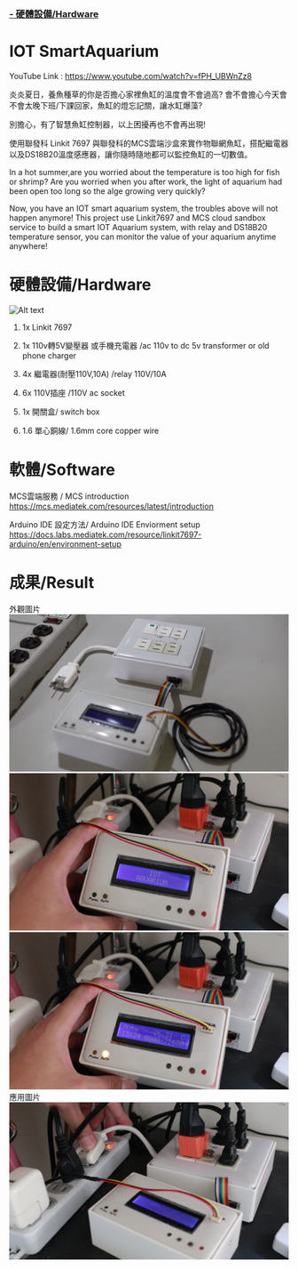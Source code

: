 ### [- 硬體設備/Hardware](#硬體設備hardware) 


# IOT SmartAquarium

YouTube Link : https://www.youtube.com/watch?v=fPH_UBWnZz8

炎炎夏日，養魚種草的你是否擔心家裡魚缸的溫度會不會過高?
會不會擔心今天會不會太晚下班/下課回家，魚缸的燈忘記關，讓水缸爆藻?

別擔心，有了智慧魚缸控制器，以上困擾再也不會再出現!

使用聯發科 Linkit 7697 與聯發科的MCS雲端沙盒來實作物聯網魚缸，搭配繼電器以及DS18B20溫度感應器，讓你隨時隨地都可以監控魚缸的一切數值。

In a hot summer,are you worried about the temperature is too high for fish or shrimp?
Are you worried when you after work, the light of aquarium had been open too long so the alge growing very quickly?

Now, you have an IOT smart aquarium system, the troubles above will not happen anymore!
This project use Linkit7697 and MCS cloud sandbox service to build a smart IOT Aquarium system,
with relay and DS18B20 temperature sensor, you can monitor the value of your aquarium anytime anywhere!


# 硬體設備/Hardware
![Alt text](Image/components.jpg "Components")

1. 1x Linkit 7697

2. 1x 110v轉5V變壓器 或手機充電器 /ac 110v to dc 5v transformer or old phone charger

3. 4x 繼電器(耐壓110V,10A)  /relay 110V/10A

4. 6x 110V插座 /110V ac socket

5. 1x 開關盒/   switch box

6. 1.6 單心銅線/ 1.6mm core copper wire


# 軟體/Software
MCS雲端服務 / MCS introduction
https://mcs.mediatek.com/resources/latest/introduction

Arduino IDE 設定方法/ Arduino IDE Enviorment setup
https://docs.labs.mediatek.com/resource/linkit7697-arduino/en/environment-setup

# 成果/Result
外觀圖片
![Alt text](Image/outlook.png "Outlook")
![Alt text](Image/boot.jpg "Boost")
![Alt text](Image/automode.jpg "Auto Mode")
應用圖片
![Alt text](Image/Using.jpg "Using")
